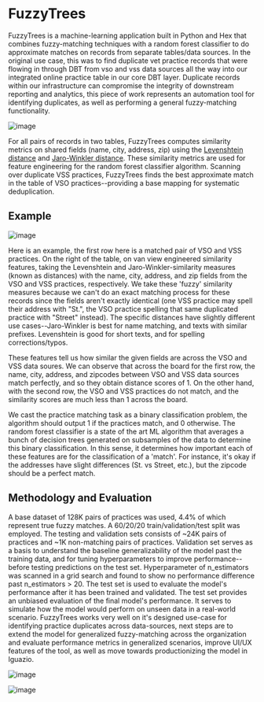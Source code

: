 # FuzzyTrees
FuzzyTrees is a machine-learning application built in Python and Hex that combines fuzzy-matching techniques with a random forest classifier to do approximate matches on records from separate tables/data sources. In the original use case, this was to find duplicate vet practice records that were flowing in through DBT from vso and vss data sources all the way into our integrated online practice table in our core DBT layer. Duplicate records within our infrastructure can compromise the integrity of downstream reporting and analytics, this piece of work represents an automation tool for identifying duplicates, as well as performing a general fuzzy-matching functionality.

![image](https://github.com/user-attachments/assets/14acbb26-73f4-4ffd-b4ec-5240f2a0896e)

For all pairs of records in two tables, FuzzyTrees computes similarity metrics on shared fields (name, city, address, zip) using the <a href='https://en.wikipedia.org/wiki/Levenshtein_distance'>Levenshtein distance</a> and <a href='https://en.wikipedia.org/wiki/Jaro%E2%80%93Winkler_distance'>Jaro-Winkler distance</a>. These similarity metrics are 
used for feature engineering for the random forest classifier algorithm. Scanning over duplicate VSS practices, FuzzyTrees finds the best approximate match in the table of VSO practices--providing a base mapping for systematic deduplication. 

## Example


![image](https://github.com/user-attachments/assets/f7922de9-630d-48f3-8009-d670eeb33094)


Here is an example, the first row here is a matched pair of VSO and VSS practices. On the right of the table, on van view engineered similarity features, taking the Levenshtein and Jaro-Winkler-similarity measures (known as distances) with the name, city, address, and zip fields from the VSO and VSS practices, respectively. We take these 'fuzzy' similarity measures because we can't do an exact matching process for these records since the fields aren't exactly identical (one VSS practice may spell their address with "St.", the VSO practice spelling that same duplicated practice with "Street" instead). The specific distances have slightly different use cases--Jaro-Winkler is best for name matching, and texts with similar prefixes. Levenshtein is good for short texts, and for spelling corrections/typos.

These features tell us how similar the given fields are across the VSO and VSS data soures. We can observe that across the board for the first row, the name, city, address, and zipcodes between VSO and VSS data sources match perfectly, and so they obtain distance scores of 1. On the other hand, with the second row, the VSO and VSS practices do not match, and the similarity scores are much less than 1 across the board.

We cast the practice matching task as a binary classification problem, the algorithm should output 1 if the practices match, and 0 otherwise. The random forest classifier is a state of the art ML algorithm that averages a bunch of decision trees generated on subsamples of the data to determine this binary classification. In this sense, it determines how important each of these features are for the classification of a 'match'. For instance, it's okay if the addresses have slight differences (St. vs Street, etc.), but the zipcode should be a perfect match.

## Methodology and Evaluation

A base dataset of 128K pairs of practices was used, 4.4% of which represent true fuzzy matches. A 60/20/20 train/validation/test split was employed. The testing and validation sets consists of ~24K pairs of practices and ~1K non-matching pairs of practices. Validation set serves as a basis to understand the baseline generalizability of the model past the training data, and for tuning hyperparameters to improve performance--before testing predictions on the test set. Hyperparameter of n_estimators was scanned in a grid search and found to show no performance difference past n_estimators > 20. The test set is used to evaluate the model's performance after it has been trained and validated. The test set provides an unbiased evaluation of the final model's performance. It serves to simulate how the model would perform on unseen data in a real-world scenario. FuzzyTrees works very well on it's designed use-case for identifying practice duplicates across data-sources, next steps are to extend the model for generalized fuzzy-matching across the organization and evaluate performance metrics in generalized scenarios, improve UI/UX features of the tool, as well as move towards productionizing the model in Iguazio. 


![image](https://github.com/user-attachments/assets/7b93cc79-6190-4a97-b09e-bb2d3d710b80)

![image](https://github.com/user-attachments/assets/877b911d-ca0c-4947-baf2-a6b2237b1825)
